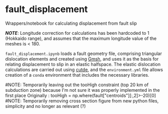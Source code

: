 # fault_displacement
Wrappers/notebook for calculating displacement from fault slip

***NOTE***: Longitude correction for calculations has been hardcoded to 1 (Hokkaido range), and assumes that the maximum longitude value of the meshes is < 180.

`fault_displacement.ipynb` loads a fault geometry file, comprising triangular dislocation elements and created using [Gmsh](https://gmsh.info), and uses it as the basis for relating displacement to slip in an elastic halfspace. The elastic dislocation calculations are carried out using [cutde](https://github.com/tbenthompson/cutde), and the `environment.yml` file allows creation of a `conda` environment that includes the necessary libraries. 

#NOTE: Temporarily leaving out the tooHigh constraint (top 20 km of subduction zone) because I'm not sure it was properly implemented in the first place
Originally : tooHigh = np.where(fault["centroids"][:,2]>-20)[0]
#NOTE: Temporarily removing cross section figure from new python files, simplicity and no longer as relevant (?)